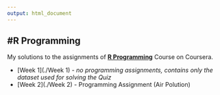 ```yaml
---
output: html_document
---
```

#R Programming
----
My solutions to the assignments of [**R Programming**](https://www.coursera.org/course/rprog) Course on Coursera.

+ [Week 1](./Week 1) - *no programming assignments, contains only the dataset used for solving the Quiz*
+ [Week 2](./Week 2) - Programming Assignment (Air Polution)
